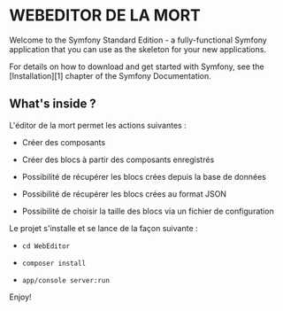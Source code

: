 WEBEDITOR DE LA MORT
========================

Welcome to the Symfony Standard Edition - a fully-functional Symfony
application that you can use as the skeleton for your new applications.

For details on how to download and get started with Symfony, see the
[Installation][1] chapter of the Symfony Documentation.

What's inside ?
--------------

L'éditor de la mort permet les actions suivantes :

  * Créer des composants

  * Créer des blocs à partir des composants enregistrés

  * Possibilité de récupérer les blocs crées depuis la base de données

  * Possibilité de récupérer les blocs crées au format JSON

  * Possibilité de choisir la taille des blocs via un fichier de configuration

Le projet s'installe et se lance de la façon suivante :

  * `cd WebEditor`
  
  * `composer install`
  
  * `app/console server:run` 

Enjoy!
